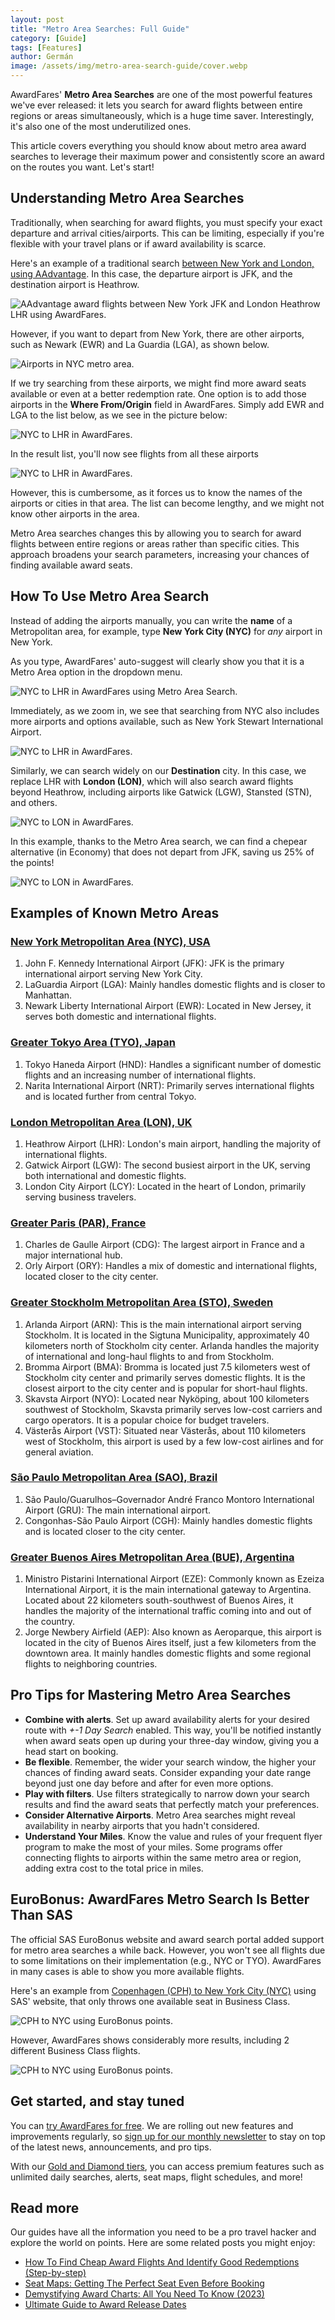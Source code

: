 ```yaml
---
layout: post
title: "Metro Area Searches: Full Guide"
category: [Guide]
tags: [Features]
author: Germán
image: /assets/img/metro-area-search-guide/cover.webp
---
```


AwardFares' **Metro Area Searches** are one of the most powerful features we've ever released: it lets you search for award flights between entire regions or areas simultaneously, which is a huge time saver. Interestingly, it's also one of the most underutilized ones.

This article covers everything you should know about metro area award searches to leverage their maximum power and consistently score an award on the routes you want. Let's start!

## Understanding Metro Area Searches

Traditionally, when searching for award flights, you must specify your exact departure and arrival cities/airports. This can be limiting, especially if you're flexible with your travel plans or if award availability is scarce.

Here's an example of a traditional search [between New York and London, using AAdvantage](https://awardfares.com/search?JFK.LHR.;z:aadvantage). In this case, the departure airport is JFK, and the destination airport is Heathrow.

<img src="../assets/img/metro-area-search-guide/jfk-lhr-traditional.webp" alt="AAdvantage award flights between New York JFK and London Heathrow LHR using AwardFares." class="noborder"/>

However, if you want to depart from New York, there are other airports, such as Newark (EWR) and La Guardia (LGA), as shown below.

<img src="../assets/img/metro-area-search-guide/nyc-airports.webp" alt="Airports in NYC metro area." class="noborder"/>

If we try searching from these airports, we might find more award seats available or even at a better redemption rate. One option is to add those airports in the **Where From/Origin** field in AwardFares. Simply add EWR and LGA to the list below, as we see in the picture below:

<img src="../assets/img/metro-area-search-guide/manual-traditional-map.webp" alt="NYC to LHR in AwardFares." class="noborder"/>

In the result list, you'll now see flights from all these airports

<img src="../assets/img/metro-area-search-guide/manual-traiditional-list.webp" alt="NYC to LHR in AwardFares." class="noborder"/>

However, this is cumbersome, as it forces us to know the names of the airports or cities in that area. The list can become lengthy, and we might not know other airports in the area.

Metro Area searches changes this by allowing you to search for award flights between entire regions or areas rather than specific cities. This approach broadens your search parameters, increasing your chances of finding available award seats.

## How To Use Metro Area Search

Instead of adding the airports manually, you can write the **name** of a Metropolitan area, for example, type **New York City (NYC)** for _any_ airport in New York.

As you type, AwardFares' auto-suggest will clearly show you that it is a Metro Area option in the dropdown menu.

<img src="../assets/img/metro-area-search-guide/nyc-metro.webp" alt="NYC to LHR in AwardFares using Metro Area Search." class="noborder"/>

Immediately, as we zoom in, we see that searching from NYC also includes more airports and options available, such as New York Stewart International Airport.

<img src="../assets/img/metro-area-search-guide/nyc-metro-map.webp" alt="NYC to LHR in AwardFares." class="noborder"/>

Similarly, we can search widely on our **Destination** city. In this case, we replace LHR with **London (LON)**, which will also search award flights beyond Heathrow, including airports like Gatwick (LGW), Stansted (STN), and others.

<img src="../assets/img/metro-area-search-guide/lon-metro.webp" alt="NYC to LON in AwardFares." class="noborder"/>

In this example, thanks to the Metro Area search, we can find a chepear alternative (in Economy) that does not depart from JFK, saving us 25% of the points!

<img src="../assets/img/metro-area-search-guide/nyc-lon-results.webp" alt="NYC to LON in AwardFares." class="noborder"/>

## Examples of Known Metro Areas

### [New York Metropolitan Area (NYC), USA](https://awardfares.com/search?area:NYC..)

1. John F. Kennedy International Airport (JFK): JFK is the primary international airport serving New York City.
2. LaGuardia Airport (LGA): Mainly handles domestic flights and is closer to Manhattan.
3. Newark Liberty International Airport (EWR): Located in New Jersey, it serves both domestic and international flights.

### [Greater Tokyo Area (TYO), Japan](https://awardfares.com/search?area:TYO..)

1. Tokyo Haneda Airport (HND): Handles a significant number of domestic flights and an increasing number of international flights.
2. Narita International Airport (NRT): Primarily serves international flights and is located further from central Tokyo.

### [London Metropolitan Area (LON), UK](https://awardfares.com/search?area:NYC..)

1. Heathrow Airport (LHR): London's main airport, handling the majority of international flights.
2. Gatwick Airport (LGW): The second busiest airport in the UK, serving both international and domestic flights.
3. London City Airport (LCY): Located in the heart of London, primarily serving business travelers.

### [Greater Paris (PAR), France](https://awardfares.com/search?area:NYC..)

1. Charles de Gaulle Airport (CDG): The largest airport in France and a major international hub.
2. Orly Airport (ORY): Handles a mix of domestic and international flights, located closer to the city center.

### [Greater Stockholm Metropolitan Area (STO), Sweden](https://awardfares.com/search?area:NYC..)

1. Arlanda Airport (ARN): This is the main international airport serving Stockholm. It is located in the Sigtuna Municipality, approximately 40 kilometers north of Stockholm city center. Arlanda handles the majority of international and long-haul flights to and from Stockholm.
2. Bromma Airport (BMA): Bromma is located just 7.5 kilometers west of Stockholm city center and primarily serves domestic flights. It is the closest airport to the city center and is popular for short-haul flights.
3. Skavsta Airport (NYO): Located near Nyköping, about 100 kilometers southwest of Stockholm, Skavsta primarily serves low-cost carriers and cargo operators. It is a popular choice for budget travelers.
4. Västerås Airport (VST): Situated near Västerås, about 110 kilometers west of Stockholm, this airport is used by a few low-cost airlines and for general aviation.

### [São Paulo Metropolitan Area (SAO), Brazil](https://awardfares.com/search?area:NYC..)

1. São Paulo/Guarulhos–Governador André Franco Montoro International Airport (GRU): The main international airport.
2. Congonhas-São Paulo Airport (CGH): Mainly handles domestic flights and is located closer to the city center.

### [Greater Buenos Aires Metropolitan Area (BUE), Argentina](https://awardfares.com/search?area:NYC..)

1. Ministro Pistarini International Airport (EZE): Commonly known as Ezeiza International Airport, it is the main international gateway to Argentina. Located about 22 kilometers south-southwest of Buenos Aires, it handles the majority of the international traffic coming into and out of the country.
2. Jorge Newbery Airfield (AEP): Also known as Aeroparque, this airport is located in the city of Buenos Aires itself, just a few kilometers from the downtown area. It mainly handles domestic flights and some regional flights to neighboring countries.

## Pro Tips for Mastering Metro Area Searches

- **Combine with alerts**. Set up award availability alerts for your desired route with _+-1 Day Search_ enabled. This way, you'll be notified instantly when award seats open up during your three-day window, giving you a head start on booking.
- **Be flexible**. Remember, the wider your search window, the higher your chances of finding award seats. Consider expanding your date range beyond just one day before and after for even more options.
- **Play with filters**. Use filters strategically to narrow down your search results and find the award seats that perfectly match your preferences.
- **Consider Alternative Airports**. Metro Area searches might reveal availability in nearby airports that you hadn't considered.
- **Understand Your Miles**. Know the value and rules of your frequent flyer program to make the most of your miles. Some programs offer connecting flights to airports within the same metro area or region, adding extra cost to the total price in miles.

## EuroBonus: AwardFares Metro Search Is Better Than SAS

The official SAS EuroBonus website and award search portal added support for metro area searches a while back. However, you won't see all flights due to some limitations on their implementation (e.g., NYC or TYO). AwardFares in many cases is able to show you more available flights.

Here's an example from [Copenhagen (CPH) to New York City (NYC)](https://awardfares.com/search?CPH.area:NYC.;z:sas) using SAS' website, that only throws one available seat in Business Class.

<img src="../assets/img/metro-area-search-guide/eb-metro-search-sas.webp" alt="CPH to NYC using EuroBonus points." class="noborder"/>

However, AwardFares shows considerably more results, including 2 different Business Class flights.

<img src="../assets/img/metro-area-search-guide/eb-metro-search-awardfares.webp" alt="CPH to NYC using EuroBonus points." class="noborder"/>

## Get started, and stay tuned

You can [try AwardFares for free](https://awardfares.com/). We are rolling out new features and improvements regularly, so [sign up for our monthly newsletter](https://awardfares.com/newsletter) to stay on top of the latest news, announcements, and pro tips.

With our [Gold and Diamond tiers](https://awardfares.com/pricing), you can access premium features such as unlimited daily searches, alerts, seat maps, flight schedules, and more!

## Read more

Our guides have all the information you need to be a pro travel hacker and explore the world on points. Here are some related posts you might enjoy:

- [How To Find Cheap Award Flights And Identify Good Redemptions (Step-by-step)](https://blog.awardfares.com/how-to-find-cheap-award-flights/)
- [Seat Maps: Getting The Perfect Seat Even Before Booking](https://blog.awardfares.com/seatmaps-guide/)
- [Demystifying Award Charts: All You Need To Know (2023)](https://blog.awardfares.com/demystifying-award-charts/)
- [Ultimate Guide to Award Release Dates](https://blog.awardfares.com/ultimate-guide-to-award-release-dates/)
